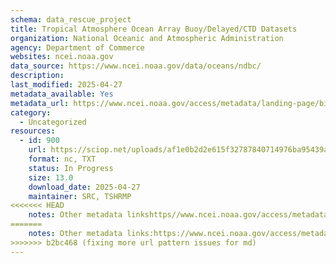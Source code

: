 ```yaml
---
schema: data_rescue_project 
title: Tropical Atmosphere Ocean Array Buoy/Delayed/CTD Datasets
organization: National Oceanic and Atmospheric Administration
agency: Department of Commerce
websites: ncei.noaa.gov
data_source: https://www.ncei.noaa.gov/data/oceans/ndbc/
description: 
last_modified: 2025-04-27
metadata_available: Yes
metadata_url: https://www.ncei.noaa.gov/access/metadata/landing-page/bin/iso?id=gov.noaa.nodc:NDBC-TAOBuoy
category:
  - Uncategorized
resources:
  - id: 900
    url: https://sciop.net/uploads/af1e0b2d2e615f32787840714976ba95439a0b42
    format: nc, TXT
    status: In Progress
    size: 13.0
    download_date: 2025-04-27
    maintainer: SRC, TSHRMP
<<<<<<< HEAD
    notes: Other metadata linkshttps//www.ncei.noaa.gov/access/metadata/landing-page/bin/iso?id=gov.noaa.nodcNDBC-TAOFullReshttps//www.ncei.noaa.gov/access/metadata/landing-page/bin/iso?id=gov.noaa.nodcNDBC-TAOCTDNew corrected/updated torrent.  Alternate torrent location https//academictorrents.com/details/af1e0b2d2e615f32787840714976ba95439a0b42
=======
    notes: Other metadata links:https://www.ncei.noaa.gov/access/metadata/landing-page/bin/iso?id=gov.noaa.nodc:NDBC-TAOFullReshttps://www.ncei.noaa.gov/access/metadata/landing-page/bin/iso?id=gov.noaa.nodc:NDBC-TAOCTDNew corrected/updated torrent.  Alternate torrent location: https://academictorrents.com/details/af1e0b2d2e615f32787840714976ba95439a0b42
>>>>>>> b2bc468 (fixing more url pattern issues for md)
---
```

